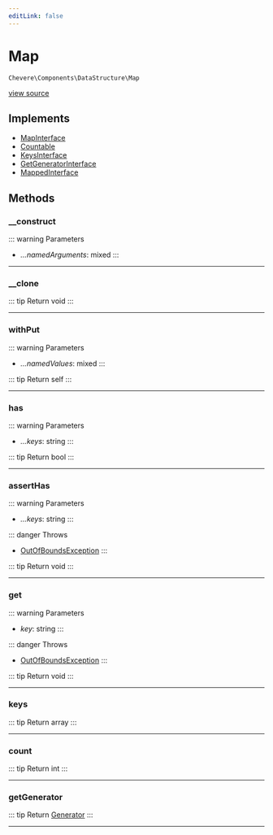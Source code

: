```yaml
---
editLink: false
---
```


# Map

`Chevere\Components\DataStructure\Map`

[view source](https://github.com/chevere/chevere/blob/main/src/Chevere/Components/DataStructure/Map.php)

## Implements

- [MapInterface](../../Interfaces/DataStructure/MapInterface.md)
- [Countable](https://www.php.net/manual/class.countable)
- [KeysInterface](../../Interfaces/DataStructure/KeysInterface.md)
- [GetGeneratorInterface](../../Interfaces/DataStructure/GetGeneratorInterface.md)
- [MappedInterface](../../Interfaces/DataStructure/MappedInterface.md)

## Methods

### __construct

::: warning Parameters
- *...namedArguments*: mixed
:::

---

### __clone

::: tip Return
void
:::

---

### withPut

::: warning Parameters
- *...namedValues*: mixed
:::

::: tip Return
self
:::

---

### has

::: warning Parameters
- *...keys*: string
:::

::: tip Return
bool
:::

---

### assertHas

::: warning Parameters
- *...keys*: string
:::

::: danger Throws
- [OutOfBoundsException](../../Exceptions/Core/OutOfBoundsException.md) 
:::

::: tip Return
void
:::

---

### get

::: warning Parameters
- *key*: string
:::

::: danger Throws
- [OutOfBoundsException](../../Exceptions/Core/OutOfBoundsException.md) 
:::

::: tip Return
void
:::

---

### keys

::: tip Return
array
:::

---

### count

::: tip Return
int
:::

---

### getGenerator

::: tip Return
[Generator](https://www.php.net/manual/class.generator)
:::

---
